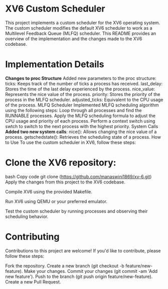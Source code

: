 # XV6 Custom Scheduler
This project implements a custom scheduler for the XV6 operating system. The custom scheduler modifies the default XV6 scheduler to work as a Multilevel Feedback Queue (MLFQ) scheduler. This README provides an overview of the implementation and the changes made to the XV6 codebase.

# Implementation Details
**Changes to proc Structure**
Added new parameters to the proc structure:
ticks: Keeps track of the number of ticks a process has received.
last_delay: Stores the time of the last delay experienced by the process.
nice_value: Represents the nice value of the process.
priority: Stores the priority of the process in the MLFQ scheduler.
adjusted_ticks: Equivalent to the CPU usage of the process.
MLFQ Scheduler
Implemented MLFQ scheduling algorithm using the following steps:
Loop through all processes and find the RUNNABLE processes.
Apply the MLFQ scheduling formula to adjust the CPU usage and priority of each process.
Perform a context switch using swtch to switch to the next process with the highest priority.
System Calls
**Added two new system calls**:
nice(): Allows changing the nice value of a process.
getschedstate(): Retrieves the scheduling state of a process.
How to Use
To use the custom scheduler in XV6, follow these steps:

# Clone the XV6 repository:

bash
Copy code
git clone (https://github.com/manaswini1869/xv-6.git)
Apply the changes from this project to the XV6 codebase.

Compile XV6 using the provided Makefile.

Run XV6 using QEMU or your preferred emulator.

Test the custom scheduler by running processes and observing their scheduling behavior.

# Contributing
Contributions to this project are welcome! If you'd like to contribute, please follow these steps:

Fork the repository.
Create a new branch (git checkout -b feature/new-feature).
Make your changes.
Commit your changes (git commit -am 'Add new feature').
Push to the branch (git push origin feature/new-feature).
Create a new Pull Request.
